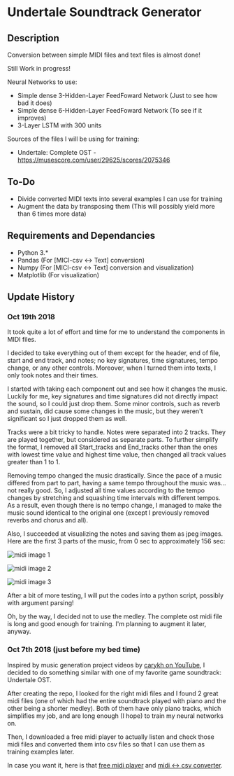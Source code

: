 # Undertale Soundtrack Generator

## Description

Conversion between simple MIDI files and text files is almost done!

Still Work in progress!

Neural Networks to use:
* Simple dense 3-Hidden-Layer FeedFoward Network (Just to see how bad it does)
* Simple dense 6-Hidden-Layer FeedFoward Network (To see if it improves)
* 3-Layer LSTM with 300 units 

Sources of the files I will be using for training:
* Undertale: Complete OST - https://musescore.com/user/29625/scores/2075346

## To-Do

* Divide converted MIDI texts into several examples I can use for training
* Augment the data by transposing them (This will possibly yield more than 6 times more data)

## Requirements and Dependancies

* Python 3.\*
* Pandas (For [MICI-csv <-> Text] conversion)
* Numpy (For [MICI-csv <-> Text] conversion and visualization)
* Matplotlib (For visualization)

## Update History

### Oct 19th 2018

It took quite a lot of effort and time for me to understand the components in MIDI files.

I decided to take everything out of them except for the header, end of file, start and end track, and notes; no key signatures, time signatures, tempo change, or any other controls. Moreover, when I turned them into texts, I only took notes and their times.

I started with taking each component out and see how it changes the music. Luckily for me, key signatures and time signatures did not directly impact the sound, so I could just drop them. Some minor controls, such as reverb and sustain, did cause some changes in the music, but they weren't significant so I just dropped them as well.

Tracks were a bit tricky to handle. Notes were separated into 2 tracks. They are played together, but considered as separate parts. To further simplify the format, I removed all Start_tracks and End_tracks other than the ones with lowest time value and highest time value, then changed all track values greater than 1 to 1.

Removing tempo changed the music drastically. Since the pace of a music differed from part to part, having a same tempo throughout the music was... not really good. So, I adjusted all time values according to the tempo changes by stretching and squashing time intervals with different tempos. As a result, even though there is no tempo change, I managed to make the music sound identical to the original one (except I previously removed reverbs and chorus and all).
  
  
Also, I succeeded at visualizing the notes and saving them as jpeg images. Here are the first 3 parts of the music, from 0 sec to approximately 156 sec:

![midi image 1](https://github.com/dragonoken/undertale_soundtrack_generator/blob/master/source/images/midimage0.jpg)

![midi image 2](https://github.com/dragonoken/undertale_soundtrack_generator/blob/master/source/images/midimage1.jpg)

![midi image 3](https://github.com/dragonoken/undertale_soundtrack_generator/blob/master/source/images/midimage2.jpg)

After a bit of more testing, I will put the codes into a python script, possibly with argument parsing!

Oh, by the way, I decided not to use the medley. The complete ost midi file is long and good enough for training. I'm planning to augment it later, anyway.

### Oct 7th 2018 (just before my bed time)

Inspired by music generation project videos by [carykh on YouTube](https://www.youtube.com/user/carykh), I decided to do something similar with one of my favorite game soundtrack: Undertale OST.

After creating the repo, I looked for the right midi files and I found 2 great midi files (one of which had the entire soundtrack played with piano and the other being a shorter medley). Both of them have only piano tracks, which simplifies my job, and are long enough (I hope) to train my neural networks on.

Then, I downloaded a free midi player to actually listen and check those midi files and converted them into csv files so that I can use them as training examples later.

In case you want it, here is that [free midi player](http://falcosoft.hu/softwares.html#midiplayer) and [midi <-> csv converter](http://www.fourmilab.ch/webtools/midicsv/).
